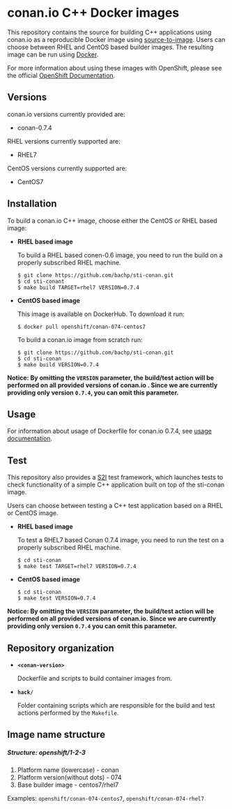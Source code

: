 conan.io C++ Docker images
==========================

This repository contains the source for building C++ applications
using conan.io as a reproducible Docker image using
[source-to-image](https://github.com/openshift/source-to-image).
Users can choose between RHEL and CentOS based builder images.
The resulting image can be run using [Docker](http://docker.io).

For more information about using these images with OpenShift, please see the
official [OpenShift Documentation](https://docs.openshift.org/latest/using_images/s2i_images/conan.html).


Versions
---------------
conan.io versions currently provided are:
* conan-0.7.4

RHEL versions currently supported are:
* RHEL7

CentOS versions currently supported are:
* CentOS7


Installation
---------------
To build a conan.io C++ image, choose either the CentOS or RHEL based image:
*  **RHEL based image**

    To build a RHEL based conen-0.6 image, you need to run the build on a properly
    subscribed RHEL machine.

    ```
    $ git clone https://github.com/bachp/sti-conan.git
    $ cd sti-conant
    $ make build TARGET=rhel7 VERSION=0.7.4
    ```

*  **CentOS based image**

    This image is available on DockerHub. To download it run:

    ```
    $ docker pull openshift/conan-074-centos7
    ```

    To build a conan.io image from scratch run:

    ```
    $ git clone https://github.com/bachp/sti-conan.git
    $ cd sti-conan
    $ make build VERSION=0.7.4
    ```

**Notice: By omitting the `VERSION` parameter, the build/test action will be performed
on all provided versions of conan.io . Since we are currently providing only version `0.7.4`,
you can omit this parameter.**


Usage
---------------------------------

For information about usage of Dockerfile for conan.io 0.7.4,
see [usage documentation](0.7.4/README.md).


Test
---------------------
This repository also provides a [S2I](https://github.com/openshift/source-to-image) test framework,
which launches tests to check functionality of a simple C++ application built on top of the sti-conan image.

Users can choose between testing a C++ test application based on a RHEL or CentOS image.

*  **RHEL based image**

    To test a RHEL7 based Conan 0.7.4 image, you need to run the test on a properly
    subscribed RHEL machine.

    ```
    $ cd sti-conan
    $ make test TARGET=rhel7 VERSION=0.7.4
    ```

*  **CentOS based image**

    ```
    $ cd sti-conan
    $ make test VERSION=0.7.4
    ```

**Notice: By omitting the `VERSION` parameter, the build/test action will be performed
on all provided versions of conan.io. Since we are currently providing only version `0.7.4`
you can omit this parameter.**


Repository organization
------------------------
* **`<conan-version>`**

    Dockerfile and scripts to build container images from.

* **`hack/`**

    Folder containing scripts which are responsible for the build and test actions performed by the `Makefile`.


Image name structure
------------------------
##### Structure: openshift/1-2-3

1. Platform name (lowercase) - conan
2. Platform version(without dots) - 074
3. Base builder image - centos7/rhel7

Examples: `openshift/conan-074-centos7`, `openshift/conan-074-rhel7`

